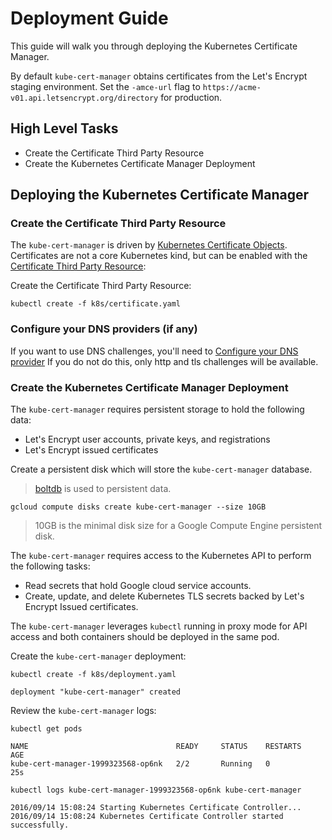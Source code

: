 # Deployment Guide

This guide will walk you through deploying the Kubernetes Certificate Manager.

By default `kube-cert-manager` obtains certificates from the Let's Encrypt staging environment. Set the `-amce-url` flag to `https://acme-v01.api.letsencrypt.org/directory` for production.

## High Level Tasks

* Create the Certificate Third Party Resource
* Create the Kubernetes Certificate Manager Deployment

## Deploying the Kubernetes Certificate Manager

### Create the Certificate Third Party Resource

The `kube-cert-manager` is driven by [Kubernetes Certificate Objects](certificate-objects.md). Certificates are not a core Kubernetes kind, but can be enabled with the [Certificate Third Party Resource](certificate-third-party-resource.md):

Create the Certificate Third Party Resource:

```
kubectl create -f k8s/certificate.yaml 
```


### Configure your DNS providers (if any)

If you want to use DNS challenges, you'll need to [Configure your DNS provider](providers.md)
If you do not do this, only http and tls challenges will be available.

### Create the Kubernetes Certificate Manager Deployment

The `kube-cert-manager` requires persistent storage to hold the following data:

* Let's Encrypt user accounts, private keys, and registrations
* Let's Encrypt issued certificates

Create a persistent disk which will store the `kube-cert-manager` database.
> [boltdb](https://github.com/boltdb/bolt) is used to persistent data.

```
gcloud compute disks create kube-cert-manager --size 10GB
```

> 10GB is the minimal disk size for a Google Compute Engine persistent disk.

The `kube-cert-manager` requires access to the Kubernetes API to perform the following tasks:

* Read secrets that hold Google cloud service accounts.
* Create, update, and delete Kubernetes TLS secrets backed by Let's Encrypt Issued certificates.

The `kube-cert-manager` leverages `kubectl` running in proxy mode for API access and both containers should be deployed in the same pod.

Create the `kube-cert-manager` deployment:

```
kubectl create -f k8s/deployment.yaml 
```
```
deployment "kube-cert-manager" created
```

Review the `kube-cert-manager` logs:

```
kubectl get pods
```
```
NAME                                 READY     STATUS    RESTARTS   AGE
kube-cert-manager-1999323568-op6nk   2/2       Running   0          25s
```

```
kubectl logs kube-cert-manager-1999323568-op6nk kube-cert-manager
```

```
2016/09/14 15:08:24 Starting Kubernetes Certificate Controller...
2016/09/14 15:08:24 Kubernetes Certificate Controller started successfully.
```
